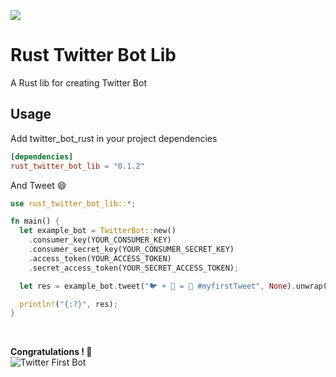 [![](https://img.shields.io/crates/v/rust_twitter_bot_lib.svg)](https://crates.io/crates/rust_twitter_bot_lib)

# Rust Twitter Bot Lib
A Rust lib for creating Twitter Bot

## Usage
Add twitter_bot_rust in your project dependencies
```toml
[dependencies]
rust_twitter_bot_lib = "0.1.2"
```

And Tweet 😄
```rust
use rust_twitter_bot_lib::*;

fn main() {
  let example_bot = TwitterBot::new()
    .consumer_key(YOUR_CONSUMER_KEY)
    .consumer_secret_key(YOUR_CONSUMER_SECRET_KEY)
    .access_token(YOUR_ACCESS_TOKEN)
    .secret_access_token(YOUR_SECRET_ACCESS_TOKEN);

  let res = example_bot.tweet("🐦 + 🦀 = 💙 #myfirstTweet", None).unwrap();

  println!("{:?}", res);
}
```
<br/>

**Congratulations ! 🎉**  
![Twitter First Bot](https://image.noelshack.com/fichiers/2019/17/5/1556304403-screen-shot-2019-04-26-at-8-44-01-pm.png)
